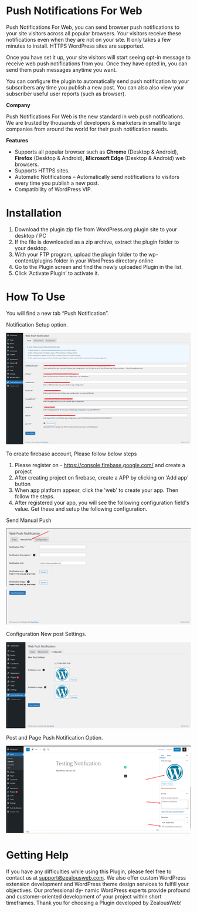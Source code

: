 # Push Notifications For Web
Push Notifications For Web, you can send browser push notifications to your site visitors across all popular browsers. Your visitors receive these notifications even when they are not on your site. It only takes a few minutes to install. HTTPS WordPress sites are supported.

Once you have set it up, your site visitors will start seeing opt-in message to receive web push notifications from you. Once they have opted in, you can send them push messages anytime you want.

You can configure the plugin to automatically send push notification to your subscribers any time you publish a new post. You can also also view your subscriber useful user reports (such as browser).

**Company**

Push Notifications For Web is the new standard in web push notifications. We are trusted by thousands of developers & marketers in small to large companies from around the world for their push notification needs.

**Features**

- Supports all popular browser such as **Chrome** (Desktop & Android), **Firefox** (Desktop & Android), **Microsoft Edge** (Desktop & Android) web browsers.
- Supports HTTPS sites.
- Automatic Notifications – Automatically send notifications to visitors every time you publish a new post.
- Compatibility of WordPress VIP.

# Installation
1. Download the plugin zip file from WordPress.org plugin site to your desktop / PC
2. If the file is downloaded as a zip archive, extract the plugin folder to your desktop.
3. With your FTP program, upload the plugin folder to the wp-content/plugins folder in your WordPress directory online
4. Go to the Plugin screen and find the newly uploaded Plugin in the list.
5. Click ‘Activate Plugin’ to activate it.

# How To Use

You will find a new tab “Push Notification”.

Notification Setup option.

![Screenshot](resources/img/image-1.png)

To create firebase account, Please follow below steps
1. Please register on - https://console.firebase.google.com/ and create a project
2. After creating project on firebase, create a APP by clicking on 'Add app' button
3. When app platform appear, click the 'web' to create your app. Then follow the steps.
4. After registered your app, you will see the following configuration field's value. Get these and setup the following configuration.

Send Manual Push 

![Screenshot](resources/img/image-2.png)

Configuration New post Settings.

![Screenshot](resources/img/image-4.png)

Post and Page Push Notification Option.

![Screenshot](resources/img/image-3.png)

# Getting Help

If you have any difficulties while using this Plugin, please feel free to contact us at support@zealousweb.com. We also offer custom WordPress extension development and WordPress theme design services to fulfill your objectives. Our professional dy‐ namic WordPress experts provide profound and customer-oriented development of your project within short timeframes. Thank you for choosing a Plugin developed by ZealousWeb!